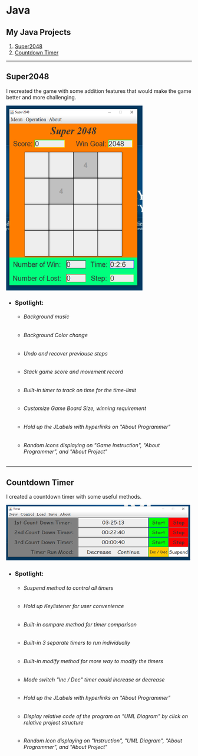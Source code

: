 # Java
## My Java Projects
1. [Super2048](#super2048)
2. [Countdown Timer](#countdown-timer)
---

## Super2048
I recreated the game with some addition features that would make the game better and more challenging.

<img align="center" width="370" height="500" src="https://github.com/RunquanYe/Java/blob/master/img/204801.PNG"/>

+ ### Spotlight:
    - ###### Background music
    - ###### Background Color change
    - ###### Undo and recover previouse steps
    - ###### Stack game score and movement record
    - ###### Built-in timer to track on time for the time-limit
    - ###### Customize Game Board Size, winning requirement
    - ###### Hold up the JLabels with hyperlinks on "About Programmer"
    - ###### Random Icons displaying on "Game Instruction", "About Programmer", and "About Project" 
---

## Countdown Timer
I created a countdown timer with some useful methods.

<img width="500" height="150" src="https://github.com/RunquanYe/Java/blob/master/img/c01.PNG"/>

+ ### Spotlight:
    - ###### Suspend method to control all timers
    - ###### Hold up Keylistener for user convenience
    - ###### Built-in compare method for timer comparison
    - ###### Built-in 3 separate timers to run individually
    - ###### Built-in modify method for more way to modify the timers 
    - ###### Mode switch "Inc / Dec" timer could increase or decrease
    - ###### Hold up the JLabels with hyperlinks on "About Programmer"
    - ###### Display relative code of the program on "UML Diagram" by click on relative project structure
    - ###### Random Icon displaying on "Instruction", "UML Diagram", "About Programmer", and "About Project"
